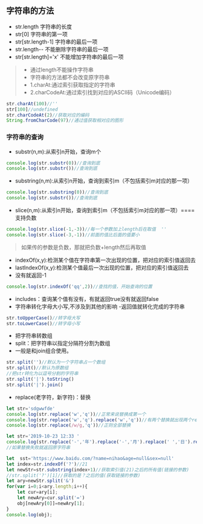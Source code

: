 ## 字符串的方法
- str.length 字符串的长度
- str[0]   字符串的第一项
- str[str.length-1]  字符串的最后一项
- str.length--  不能删除字符串的最后一项
- str[str.length]='x'  不能增加字符串的最后一项
>- 通过length不能操作字符串
>- 字符串的方法都不会改变原字符串
>- 1.charAt:通过索引获取指定的字符串
>- 2.charCodeAt:通过索引找到对应的ASCII码（Unicode编码）
```js
str.charAt(100)//''
str[100]//undefined
str.charCodeAt(2)//获取对应的编码
String.fromCharCode(97)//通过值获取相对应的图形
```
### 字符串的查询
- substr(n,m):从索引n开始，查询m个
```js
console.log(str.substr(0))//查询到底
console.log(str.substr())//查询到底
```
- substring(n,m):从索引n开始，查询到索引m（不包括索引m对应的那一项）
```js
console.log(str.substring(0))//查询到底
console.log(str.substr())//查询到底
```
- slice(n,m):从索引n开始，查询到索引m（不包括索引m对应的那一项）====支持负数
```js
console.log(str.slice(-1,-3))//每一个参数加上length后在取值  ''
console.log(str.slice(-3,-1))//前面的值比后面的值要小
```
>如果传的参数是负数，那就把负数+length然后再取值
- indexOf(x,y):检测某个值在字符串第一次出现的位置，把对应的索引值返回去
- lastIndexOf(x,y):检测某个值最后一次出现的位置，把对应的索引值返回去
- 没有就返回-1
```js
console.log(str.indexOf('qq',2))//查找的值，开始查询的位置
```
- includes：查询某个值有没有，有就返回true没有就返回false
- 字符串转化字母大小写,不涉及到其他的影响
-返回值就转化完成的字符串
```js
str.toUpperCase()//转字母大写
str.toLowerCase()//转字母小写
```
-  把字符串转数组
- split：把字符串以指定分隔符分割为数组
- 一般是和join组合使用。
```js
str.split('')//默认为一个字符串占一个数组
str.split()//默认为原数组
//把str转化为以逗号分割的字符串
str.split('|').toString()
str.split('|').join()
```
- replace(老字符，新字符)：替换
```js
let str='sdgwwfde'
console.log(str.replace('w','q'))//正常来说替换成第一个
console.log(str.replace('w','q').replace('w','q'))//有两个替换就出现两个replace即可。
console.log(str.replace(/w/g,'q'))//正则全部替换
```
```js
let str='2019-10-23 12:33 '
console.log(str.replace('-','年').replace('-','月').replace(' ','日').replace(':','时').replace(' ','分'))
//如果替换失败就返回原字符串
```
```js
let  sst='https://www.baidu.com/?name=nihao&age=null&sex=null'
let index=str.indexOf('?')//21
let newStr=str.substring(index+1)//获取索引值(21)之后的所有值(链接的参数)
//str.split('?')[1]//获取的是？之后的值(获取链接的参数)
let ary=newStr.split('&')
for(var i=0;i<ary.length;i++){
    let cur=ary[i];
    let newAry=cur.split('=')
    obj[newAry[0]]=newAry[1];
}
console.log(obj);
```